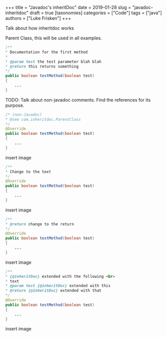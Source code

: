 +++
title = "Javadoc's inheritDoc"
date = 2019-01-28
slug = "javadoc-inheritdoc"
draft = true
[taxonomies]
categories = ["Code"]
tags = ["java"]
authors = ["Luke Frisken"]
+++

Talk about how inheritdoc works

Parent Class, this will be used in all examples.

```java
/**
* Documentation for the first method
*
* @param test the test parameter blah blah
* @return this returns something
*/
public boolean testMethod(boolean test)
{
    ...
}
```

TODO: Talk about non-javadoc comments. Find the references for its
purpose.

```java
/* (non-Javadoc)
* @see com.inheritdoc.ParentClass
*/
@Override
public boolean testMethod(boolean test)
{
    ...
}
```

insert image

```java
/**
* Change to the text
*/
@Override
public boolean testMethod(boolean test)
{
    ...
}
```

insert image

```java
/**
* @return change to the return
*/
@Override
public boolean testMethod(boolean test)
{
    ...
}
```

insert image

```java
/**
* {@inheritDoc} extended with the following <br>
* text
* @param test {@inheritDoc} extended with this
* @return {@inheritDoc} extended with that
*/
@Override
public boolean testMethod(boolean test)
{
    ...
}
```

insert image
